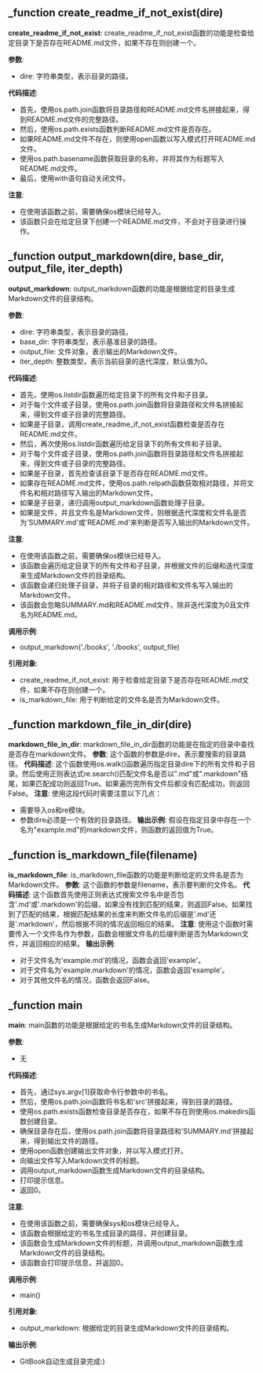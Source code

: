 ## _function create_readme_if_not_exist(dire)
**create_readme_if_not_exist**: create_readme_if_not_exist函数的功能是检查给定目录下是否存在README.md文件，如果不存在则创建一个。

**参数**: 
- dire: 字符串类型，表示目录的路径。

**代码描述**: 
- 首先，使用os.path.join函数将目录路径和README.md文件名拼接起来，得到README.md文件的完整路径。
- 然后，使用os.path.exists函数判断README.md文件是否存在。
- 如果README.md文件不存在，则使用open函数以写入模式打开README.md文件。
- 使用os.path.basename函数获取目录的名称，并将其作为标题写入README.md文件。
- 最后，使用with语句自动关闭文件。

**注意**: 
- 在使用该函数之前，需要确保os模块已经导入。
- 该函数只会在给定目录下创建一个README.md文件，不会对子目录进行操作。
## _function output_markdown(dire, base_dir, output_file, iter_depth)
**output_markdown**: output_markdown函数的功能是根据给定的目录生成Markdown文件的目录结构。

**参数**: 
- dire: 字符串类型，表示目录的路径。
- base_dir: 字符串类型，表示基准目录的路径。
- output_file: 文件对象，表示输出的Markdown文件。
- iter_depth: 整数类型，表示当前目录的迭代深度，默认值为0。

**代码描述**: 
- 首先，使用os.listdir函数遍历给定目录下的所有文件和子目录。
- 对于每个文件或子目录，使用os.path.join函数将目录路径和文件名拼接起来，得到文件或子目录的完整路径。
- 如果是子目录，调用create_readme_if_not_exist函数检查是否存在README.md文件。
- 然后，再次使用os.listdir函数遍历给定目录下的所有文件和子目录。
- 对于每个文件或子目录，使用os.path.join函数将目录路径和文件名拼接起来，得到文件或子目录的完整路径。
- 如果是子目录，首先检查该目录下是否存在README.md文件。
- 如果存在README.md文件，使用os.path.relpath函数获取相对路径，并将文件名和相对路径写入输出的Markdown文件。
- 如果是子目录，递归调用output_markdown函数处理子目录。
- 如果是文件，并且文件名是Markdown文件，则根据迭代深度和文件名是否为'SUMMARY.md'或'README.md'来判断是否写入输出的Markdown文件。

**注意**: 
- 在使用该函数之前，需要确保os模块已经导入。
- 该函数会遍历给定目录下的所有文件和子目录，并根据文件的后缀和迭代深度来生成Markdown文件的目录结构。
- 该函数会递归处理子目录，并将子目录的相对路径和文件名写入输出的Markdown文件。
- 该函数会忽略SUMMARY.md和README.md文件，除非迭代深度为0且文件名为README.md。

**调用示例**: 
- output_markdown('./books', './books', output_file)

**引用对象**: 
- create_readme_if_not_exist: 用于检查给定目录下是否存在README.md文件，如果不存在则创建一个。
- is_markdown_file: 用于判断给定的文件名是否为Markdown文件。
## _function markdown_file_in_dir(dire)
**markdown_file_in_dir**: markdown_file_in_dir函数的功能是在指定的目录中查找是否存在markdown文件。
**参数**: 这个函数的参数是dire，表示要搜索的目录路径。
**代码描述**: 这个函数使用os.walk()函数遍历指定目录dire下的所有文件和子目录。然后使用正则表达式re.search()匹配文件名是否以".md"或".markdown"结尾，如果匹配成功则返回True。如果遍历完所有文件后都没有匹配成功，则返回False。
**注意**: 使用这段代码时需要注意以下几点：
- 需要导入os和re模块。
- 参数dire必须是一个有效的目录路径。
**输出示例**: 假设在指定目录中存在一个名为"example.md"的markdown文件，则函数的返回值为True。
## _function is_markdown_file(filename)
**is_markdown_file**: is_markdown_file函数的功能是判断给定的文件名是否为Markdown文件。
**参数**: 这个函数的参数是filename，表示要判断的文件名。
**代码描述**: 这个函数首先使用正则表达式搜索文件名中是否包含'.md'或'.markdown'的后缀，如果没有找到匹配的结果，则返回False。如果找到了匹配的结果，根据匹配结果的长度来判断文件名的后缀是'.md'还是'.markdown'，然后根据不同的情况返回相应的结果。
**注意**: 使用这个函数时需要传入一个文件名作为参数，函数会根据文件名的后缀判断是否为Markdown文件，并返回相应的结果。
**输出示例**: 
- 对于文件名为'example.md'的情况，函数会返回'example'。
- 对于文件名为'example.markdown'的情况，函数会返回'example'。
- 对于其他文件名的情况，函数会返回False。
## _function main
**main**: main函数的功能是根据给定的书名生成Markdown文件的目录结构。

**参数**: 
- 无

**代码描述**: 
- 首先，通过sys.argv[1]获取命令行参数中的书名。
- 然后，使用os.path.join函数将书名和'src'拼接起来，得到目录的路径。
- 使用os.path.exists函数检查目录是否存在，如果不存在则使用os.makedirs函数创建目录。
- 确保目录存在后，使用os.path.join函数将目录路径和'SUMMARY.md'拼接起来，得到输出文件的路径。
- 使用open函数创建输出文件对象，并以写入模式打开。
- 向输出文件写入Markdown文件的标题。
- 调用output_markdown函数生成Markdown文件的目录结构。
- 打印提示信息。
- 返回0。

**注意**: 
- 在使用该函数之前，需要确保sys和os模块已经导入。
- 该函数会根据给定的书名生成目录的路径，并创建目录。
- 该函数会生成Markdown文件的标题，并调用output_markdown函数生成Markdown文件的目录结构。
- 该函数会打印提示信息，并返回0。

**调用示例**: 
- main()

**引用对象**: 
- output_markdown: 根据给定的目录生成Markdown文件的目录结构。

**输出示例**: 
- GitBook自动生成目录完成:)
